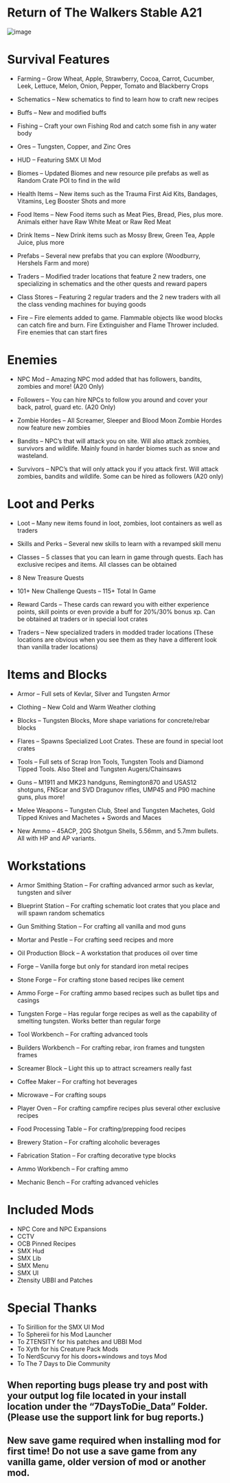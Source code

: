 # Return of The Walkers Stable A21

![image](https://github.com/realBritakee/Return-of-The-Walkers-Stable-A21/assets/127439938/f9925656-924a-4ba2-a9ab-1aeab2272cbd)


# Survival Features
  - Farming – Grow Wheat, Apple, Strawberry, Cocoa, Carrot, Cucumber, Leek, Lettuce, Melon, Onion, Pepper, Tomato and Blackberry Crops

  - Schematics – New schematics to find to learn how to craft new recipes
    
  - Buffs – New and modified buffs
    
  - Fishing – Craft your own Fishing Rod and catch some fish in any water body
    
  - Ores – Tungsten, Copper, and Zinc Ores
    
  - HUD – Featuring SMX UI Mod
    
  - Biomes – Updated Biomes and new resource pile prefabs as well as Random Crate POI to find in the wild
    
  - Health Items – New items such as the Trauma First Aid Kits, Bandages, Vitamins, Leg Booster Shots and more
    
  - Food Items – New Food items such as Meat Pies, Bread, Pies, plus more. Animals either have Raw White Meat or Raw Red Meat
    
  - Drink Items – New Drink items such as Mossy Brew, Green Tea, Apple Juice, plus more
    
  - Prefabs – Several new prefabs that you can explore (Woodburry, Hershels Farm and more)
    
  - Traders – Modified trader locations that feature 2 new traders, one specializing in schematics and the other quests and reward papers
    
  - Class Stores – Featuring 2 regular traders and the 2 new traders with all the class vending machines for buying goods
    
  - Fire – Fire elements added to game. Flammable objects like wood blocks can catch fire and burn. Fire Extinguisher and Flame Thrower included. Fire enemies that can start fires

# Enemies
  - NPC Mod – Amazing NPC mod added that has followers, bandits, zombies and more! (A20 Only)

  - Followers – You can hire NPCs to follow you around and cover your back, patrol, guard etc. (A20 Only)

  - Zombie Hordes – All Screamer, Sleeper and Blood Moon Zombie Hordes now feature new zombies

  - Bandits – NPC’s that will attack you on site. Will also attack zombies, survivors and wildlife. Mainly found in harder biomes such as snow and wasteland.

  - Survivors – NPC’s that will only attack you if you attack first. Will attack zombies, bandits and wildlife. Some can be hired as followers (A20 only)

# Loot and Perks
  - Loot – Many new items found in loot, zombies, loot containers as well as traders
    
  - Skills and Perks – Several new skills to learn with a revamped skill menu
    
  - Classes – 5 classes that you can learn in game through quests. Each has exclusive recipes and items. All classes can be obtained
    
  - 8 New Treasure Quests
    
  - 101+ New Challenge Quests – 115+ Total In Game
    
  - Reward Cards – These cards can reward you with either experience points, skill points or even provide a buff for 20%/30% bonus xp. Can be obtained at traders or in special loot crates
    
  - Traders – New specialized traders in modded trader locations (These locations are obvious when you see them as they have a different look than vanilla trader locations)

# Items and Blocks
  - Armor – Full sets of Kevlar, Silver and Tungsten Armor
    
  - Clothing – New Cold and Warm Weather clothing
    
  - Blocks – Tungsten Blocks, More shape variations for concrete/rebar blocks
    
  - Flares – Spawns Specialized Loot Crates. These are found in special loot crates
    
  - Tools – Full sets of Scrap Iron Tools, Tungsten Tools and Diamond Tipped Tools. Also Steel and Tungsten Augers/Chainsaws
    
  - Guns – M1911 and MK23 handguns, Remington870 and USAS12 shotguns, FNScar and SVD Dragunov rifles, UMP45 and P90 machine guns, plus more!
    
  - Melee Weapons – Tungsten Club, Steel and Tungsten Machetes, Gold Tipped Knives and Machetes + Swords and Maces
    
  - New Ammo – 45ACP, 20G Shotgun Shells, 5.56mm, and 5.7mm bullets. All with HP and AP variants.

# Workstations
  - Armor Smithing Station – For crafting advanced armor such as kevlar, tungsten and silver
    
  - Blueprint Station – For crafting schematic loot crates that you place and will spawn random schematics
    
  - Gun Smithing Station – For crafting all vanilla and mod guns
    
  - Mortar and Pestle – For crafting seed recipes and more
    
  - Oil Production Block – A workstation that produces oil over time
    
  - Forge – Vanilla forge but only for standard iron metal recipes
    
  - Stone Forge – For crafting stone based recipes like cement
    
  - Ammo Forge – For crafting ammo based recipes such as bullet tips and casings
    
  - Tungsten Forge – Has regular forge recipes as well as the capability of smelting tungsten. Works better than regular forge
    
  - Tool Workbench – For crafting advanced tools
    
  - Builders Workbench – For crafting rebar, iron frames and tungsten frames
    
  - Screamer Block – Light this up to attract screamers really fast
    
  - Coffee Maker – For crafting hot beverages
    
  - Microwave – For crafting soups
    
  - Player Oven – For crafting campfire recipes plus several other exclusive recipes
    
  - Food Processing Table – For crafting/prepping food recipes
    
  - Brewery Station – For crafting alcoholic beverages
    
  - Fabrication Station – For crafting decorative type blocks
    
  - Ammo Workbench – For crafting ammo
    
  - Mechanic Bench – For crafting advanced vehicles

# Included Mods
  - NPC Core and NPC Expansions
  - CCTV
  - OCB Pinned Recipes
  - SMX Hud
  - SMX Lib
  - SMX Menu
  - SMX UI
  - Ztensity UBBI and Patches

# Special Thanks
  - To Sirillion for the SMX UI Mod
  - To Sphereii for his Mod Launcher
  - To ZTENSITY for his patches and UBBI Mod
  - To Xyth for his Creature Pack Mods
  - To NerdScurvy for his doors+windows and toys Mod
  - To The 7 Days to Die Community



## When reporting bugs please try and post with your output log file located in your install location under the “7DaysToDie_Data” Folder. (Please use the support link for bug reports.)

## New save game required when installing mod for first time! Do not use a save game from any vanilla game, older version of mod or another mod.
